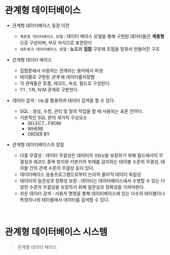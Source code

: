 # 관계형 데이터베이스

- 관계형 데이터베이스 등장 이전
    - `계층형 데이터베이스 모델` : 데이터 베이스 모델을 통해 구현된 데이터들은 **계층형**으로 구성되며, 부모 자식으로 표현된다
    - `네트워크 데이터베이스 모델` : **노드**와 **집합** 구조에 초점을 맞춰서 만들어진 구조 

- 관게형 데이터 베이스 
    - 집합론에서 사용하는 관계라는 용어에서 파생
    - 테이블로 구현된 _관계_ 에 데이터를저장함
    - 각 관계들은 튜플, 레코드, 속성, 필드로 구성된다. 
    - 1:1 , 1:N, N:M 관게로 구분한다.
    
- 데이터 검색 : `SQL`을 활용하여 데이터 검색을 할 수 있다. 
    - SQL : 생성, 수정, 관리 및 질의 작업을 할 때 사용되는 표준 언어다.
    - 기본적인 SQL 문의 세가지 구성요소
        - SELECT...FROM
        - WHERE
        - ORDER BY 
 

- 관계형 데이터베이스의 장점
    - 다중 무결성 : 데이터 무결성은 데이터의 `정합성`을 보장하기 위해 필드에서의 무결성과 레코드 중복 방지와 키본키의 부재를 감지하는 테이블 수준의 무결성, 테이블 간의 관계 수준의 무결성 등이 있다.
    - 데이터베이스 응용프로그램으로부터 논리적 물리적 데이터 독립성 
    - 데이터의 일관성과 정확성 보장 : 데이터는 데이터베이스에서 수행할 수 있는 다양한 수준의 무결성을 보장하기 위해 일관성과 정확성을 가져야한다.
    - 쉬운 데이터 검색 : 사용자 명령을 통해 데이터베이스에 있는 다수의 테이블이나 특정하나의 테이블에서 데이터를 검색할 수 있다.
    

<br>

# 관계형 데이터베이스 시스템 
    
> 관계형 데이터 베이스 